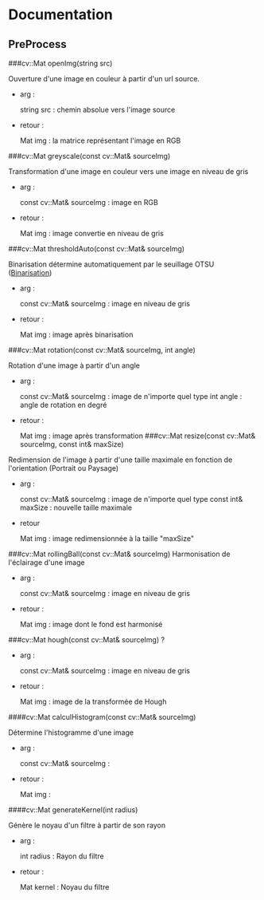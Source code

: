 # Documentation

## PreProcess


###cv::Mat openImg(string src)

Ouverture d'une image en couleur à partir d'un url source.
- arg : 

    
    string src : chemin absolue vers l'image source  
- retour :


    Mat img : la matrice représentant l'image en RGB
    
  
###cv::Mat greyscale(const cv::Mat& sourceImg)

Transformation d'une image en couleur vers une image en niveau de gris
- arg :


    const cv::Mat& sourceImg : image en RGB
- retour :


    Mat img : image convertie en niveau de gris
    
 
###cv::Mat thresholdAuto(const cv::Mat& sourceImg)

Binarisation détermine automatiquement par le seuillage OTSU ([Binarisation](https://sites.google.com/site/lizantchristopher/services/binarisation-1))
- arg :


    const cv::Mat& sourceImg : image en niveau de gris 
- retour :


    Mat img : image après binarisation
    
    
    
###cv::Mat rotation(const cv::Mat& sourceImg, int angle)

Rotation d'une image à partir d'un angle
- arg :


    const cv::Mat& sourceImg : image de n'importe quel type
    int angle : angle de rotation en degré
- retour :

    
    Mat img : image après transformation
###cv::Mat resize(const cv::Mat& sourceImg, const int& maxSize)


Redimension de l'image à partir d'une taille maximale en fonction de l'orientation (Portrait ou Paysage)
- arg :


    const cv::Mat& sourceImg : image de n'importe quel type
    const int& maxSize : nouvelle taille maximale
- retour


    Mat img : image redimensionnée à la taille "maxSize"
    
    
###cv::Mat rollingBall(const cv::Mat& sourceImg)
Harmonisation de l'éclairage d'une image
- arg :


    const cv::Mat& sourceImg : image en niveau de gris
- retour :


    Mat img : image dont le fond est harmonisé
    
    
###cv::Mat hough(const cv::Mat& sourceImg)
?
- arg :
    
    
    const cv::Mat& sourceImg : image en niveau de gris
- retour :


    Mat img : image de la transformée de Hough
    
    
    
####cv::Mat calculHistogram(const cv::Mat& sourceImg)



Détermine l'histogramme d'une image
- arg :


    const cv::Mat& sourceImg : 
- retour :


    Mat img :




####cv::Mat generateKernel(int radius)



Génère le noyau d'un filtre à partir de son rayon
- arg :


    int radius : Rayon du filtre
- retour :
    
    
    Mat kernel : Noyau du filtre